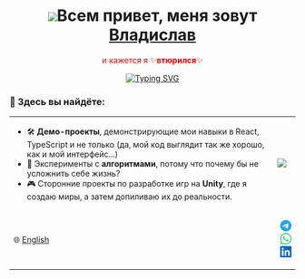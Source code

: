 <!-- markdownlint-disable MD033 MD041 -->
<p align="center">
  <h1 align="center"><img src="https://github.com/blackcater/blackcater/raw/main/images/Hi.gif" height="32"/>Всем привет, меня зовут <a href="https://www.youtube.com/watch?v=DFSXP9Uedz4" target="_blank">Владислав</a></h1>
</p>
<p align="center">
  <span style="color: red;">и кажется я ✨<b>втюрился</b>✨<span>  
</p>
<p align="center">
<a href="https://git.io/typing-svg"><img src="https://readme-typing-svg.demolab.com?font=Fira+Code&duration=6000&pause=1500&color=4493F8&center=true&width=435&lines=%D0%B2+%D0%BF%D0%BE%D1%82%D1%80%D1%8F%D1%81%D0%B0%D1%8E%D1%89%D0%B8%D0%B9+ReactJs+Lib;%D0%B2+%D0%BD%D0%B5%D0%B2%D0%B5%D1%80%D0%BE%D1%8F%D1%82%D0%BD%D1%8B%D0%B9+NextJs+framework;%D0%B2+%D1%81%D1%82%D1%80%D0%BE%D0%B3%D0%B8%D0%B9+TypeScript" alt="Typing SVG" /></a>
</p>

<p align="center">
  <h3 align="start">🌟 Здесь вы найдёте:</h3>
</p>

<div align="center">
  <table>
    <tr>
      <td>
        <ul>
          <li>🛠️ <b>Демо-проекты</b>, демонстрирующие мои навыки в React, TypeScript и не только (да, мой код выглядит так же хорошо, как и мой интерфейс...)</li>
          <li>🧩 Эксперименты с <b>алгоритмами</b>, потому что почему бы не усложнить себе жизнь?</li>
          <li>🎮 Сторонние проекты по разработке игр на <b>Unity</b>, где я создаю миры, а затем допиливаю их до реальности.</li>
        </ul>
      </td>
      <td>
        <p align="center">
        <img src="https://media1.tenor.com/m/wF5RiCnfj34AAAAd/work-computer.gif" />
        </p>
      </td>
    </tr>
    <tr>
      <td>
        <p align="start">
          🌐
          <a href="README.md" target="_blank">English</a>
        </p>
      </td>
      <td>
        <p align="end">
          <a href="https://t.me/tel_vlad">
            <img src="public/assets/telegram.svg" alt="telegram logo" width="20" />
          </a>
          <a href="https://wa.me/995579067014">
            <img src="public/assets/whatsapp.svg" alt="whatsApp logo" width="20" />
          </a>
          <a href="https://www.linkedin.com/in/vladislav-telyatnikov-02a4862ab/">
            <img src="public/assets/linkedin.svg" alt="linkedIn logo" width="20" />
          </a>
        </p>
      </td>
    </tr>
  </table>
</div>
<!-- markdownlint-enable MD033 -->


